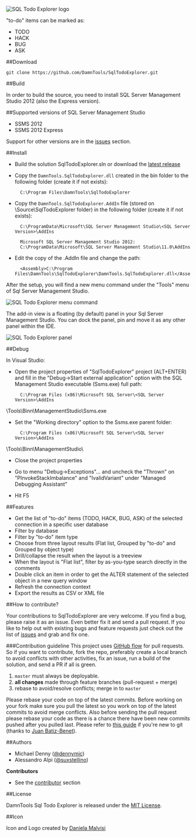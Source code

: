 
![SQL Todo Explorer logo](https://raw.githubusercontent.com/wiki/DamnTools/SqlTodoExplorer/images/logo.png)

"to-do" items can be marked as:
  - TODO
  - HACK
  - BUG
  - ASK

##Download

    git clone https://github.com/DamnTools/SqlTodoExplorer.git
    
##Build

In order to build the source, you need to install SQL Server Management Studio 2012 (also the Express version).

##Supported versions of SQL Server Management Studio
- SSMS 2012
- SSMS 2012 Express

Support for other versions are in the [issues] section.


##Install

- Build the solution SqlTodoExplorer.sln or download the [latest release](https://github.com/DamnTools/SqlTodoExplorer/releases)

- Copy the `DamnTools.SqlTodoExplorer.dll` created in the bin folder to the following folder (create it if not exists):

        C:\Program Files\DamnTools\SqlTodoExplorer

- Copy the `DamnTools.SqlTodoExplorer.AddIn` file (stored on \Source\SqlTodoExplorer folder) in the following folder  (create it if not exists):

        C:\ProgramData\Microsoft\SQL Server Management Studio\<SQL Server Version>\AddIns

        Microsoft SQL Server Management Studio 2012:
        C:\ProgramData\Microsoft\SQL Server Management Studio\11.0\AddIns
        
- Edit the copy of the .AddIn file and change the <Assembly> path:

        <Assembly>C:\Program Files\DamnTools\SqlTodoExplorer\DamnTools.SqlTodoExplorer.dll</Assembly>

After the setup, you will find a new menu command under the "Tools" menu of Sql Server Management Studio.

![SQL Todo Explorer menu command](https://raw.githubusercontent.com/wiki/DamnTools/SqlTodoExplorer/images/new_menu_command.png)

The add-in view is a floating (by default) panel in your Sql Server Management Studio. You can dock the panel, pin and move it as any other panel within the IDE.

![SQL Todo Explorer panel](https://raw.githubusercontent.com/wiki/DamnTools/SqlTodoExplorer/images/panel.png)

##Debug

In Visual Studio:

- Open the project properties of "SqlTodoExplorer" project (ALT+ENTER) and fill in the "Debug->Start external application" option with the SQL Management Studio executable (Ssms.exe) full path:

        C:\Program Files (x86)\Microsoft SQL Server\<SQL Server Version>\AddIns
\Tools\Binn\ManagementStudio\Ssms.exe

- Set the "Working directory" option to the Ssms.exe parent folder:

        C:\Program Files (x86)\Microsoft SQL Server\<SQL Server Version>\AddIns
\Tools\Binn\ManagementStudio\
		
- Close the project properties

- Go to menu "Debug->Exceptions"... and uncheck the "Thrown" on "PInvokeStackImbalance" and "IvalidVariant" under "Managed Debugging Assistant"

- Hit F5

##Features

- Get the list of "to-do" items (TODO, HACK, BUG, ASK) of the selected connection in a specific user database
- Filter by database
- Filter by "to-do" item type
- Choose from three layout results (Flat list, Grouped by "to-do" and Grouped by object type)
- Drill/collapse the result when the layout is a treeview
- When the layout is "Flat list", filter by as-you-type search directly in the comments
- Double click an item in order to get the ALTER statement of the selected object in a new query window
- Refresh the connection context
- Export the results as CSV or XML file

##How to contribute?

Your contributions to SqlTodoExplorer are very welcome. If you find a bug, please raise it as an issue. Even better fix it and send a pull request. If you like to help out with existing bugs and feature requests just check out the list of [issues] and grab and fix one.

###Contribution guideline
This project uses [GitHub flow] for pull requests.
So if you want to contribute, fork the repo, preferably create a local branch to avoid conflicts with other activities, fix an issue, run a build of the solution, and send a PR if all is green.

1. `master` must always be deployable.
2. **all changes** made through feature branches (pull-request + merge)
3. rebase to avoid/resolve conflicts; merge in to `master`

Please rebase your code on top of the latest commits.
Before working on your fork make sure you pull the latest so you work on top of the latest commits to avoid merge conflicts.
Also before sending the pull request please rebase your code as there is a chance there have been new commits pushed after you pulled last.
Please refer to [this guide](https://gist.github.com/jbenet/ee6c9ac48068889b0912#the-workflow) if you're new to git (thanks to [Juan Batiz-Benet](https://github.com/jbenet)).

##Authors

- Michael Denny ([@dennymic])
- Alessandro Alpi ([@suxstellino])

__Contributors__
- See the [contributor] section

##License

DamnTools Sql Todo Explorer is released under the [MIT License].

##Icon

Icon and Logo created by [Daniela Malvisi]


[Daniela Malvisi]: https://it.linkedin.com/pub/daniela-malvisi/61/859/275
[MIT License]: https://github.com/DamnTools/SqlTodoExplorer/blob/master/LICENSE
[contributor]: https://github.com/DamnTools/SqlTodoExplorer/graphs/contributors
[@suxstellino]: https://twitter.com/suxstellino
[@dennymic]: https://twitter.com/dennymic
[issues]: https://github.com/DamnTools/SqlTodoExplorer/issues
[GitHub flow]: http://scottchacon.com/2011/08/31/github-flow.html
